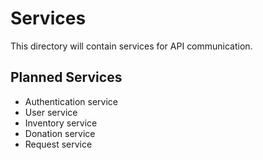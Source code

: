 # Services

This directory will contain services for API communication.

## Planned Services

- Authentication service
- User service
- Inventory service
- Donation service
- Request service